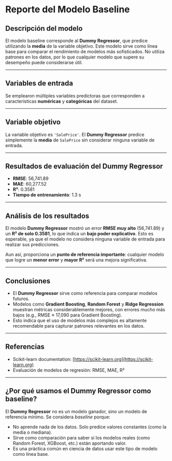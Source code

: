 # Reporte del Modelo Baseline

## Descripción del modelo

El modelo baseline corresponde al **Dummy Regressor**, que predice utilizando la **media** de la variable objetivo. Este modelo sirve como línea base para comparar el rendimiento de modelos más sofisticados. No utiliza patrones en los datos, por lo que cualquier modelo que supere su desempeño puede considerarse útil.

---

## Variables de entrada

Se emplearon múltiples variables predictoras que corresponden a características **numéricas** y **categóricas** del dataset.

---

## Variable objetivo

La variable objetivo es `'SalePrice'`. El **Dummy Regressor** predice simplemente la **media** de `SalePrice` sin considerar ninguna variable de entrada.

---

## Resultados de evaluación del Dummy Regressor

- **RMSE**: 56,741.89  
- **MAE**: 60,277.52  
- **R²**: 0.3581  
- **Tiempo de entrenamiento**: 1.3 s

---

## Análisis de los resultados

El modelo **Dummy Regressor** mostró un error **RMSE muy alto** (56,741.89) y un **R² de solo 0.3581**, lo que indica un **bajo poder explicativo**. Esto es esperable, ya que el modelo no considera ninguna variable de entrada para realizar sus predicciones.

Aun así, proporciona un **punto de referencia importante**: cualquier modelo que logre un **menor error** y **mayor R²** será una mejora significativa.

---

## Conclusiones

- El **Dummy Regressor** sirve como referencia para comparar modelos futuros.  
- Modelos como **Gradient Boosting**, **Random Forest** y **Ridge Regression** muestran métricas considerablemente mejores, con errores mucho más bajos (e.g., RMSE ≈ 17,090 para Gradient Boosting).  
- Esto indica que el uso de modelos más complejos es altamente recomendable para capturar patrones relevantes en los datos.

---

## Referencias

- Scikit-learn documentation: [https://scikit-learn.org](https://scikit-learn.org)  
- Evaluación de modelos de regresión: RMSE, MAE, R²  

---

## ¿Por qué usamos el Dummy Regressor como baseline?

El **Dummy Regressor** no es un modelo ganador, sino un modelo de referencia mínimo. Se considera *baseline* porque:

- No aprende nada de los datos. Solo predice valores constantes (como la media o mediana).  
- Sirve como comparación para saber si los modelos reales (como Random Forest, XGBoost, etc.) están aportando valor.  
- Es una práctica común en ciencia de datos usar este tipo de modelo como línea base.
